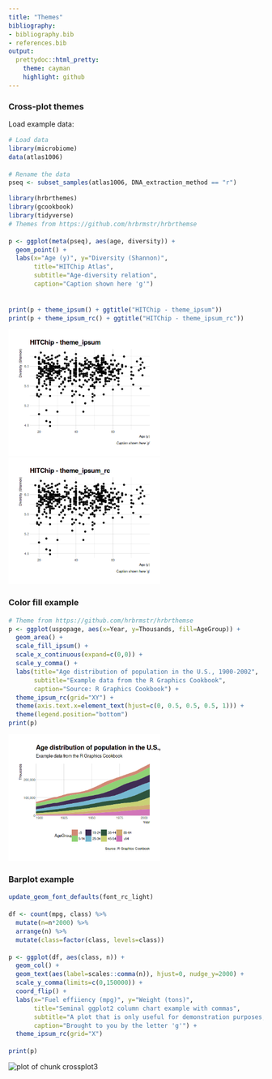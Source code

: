 ```yaml
---
title: "Themes"
bibliography: 
- bibliography.bib
- references.bib
output: 
  prettydoc::html_pretty:
    theme: cayman
    highlight: github
---
```

<!--
  %\VignetteEngine{knitr::rmarkdown}
  %\VignetteIndexEntry{microbiome tutorial - clustering}
  %\usepackage[utf8]{inputenc}
  %\VignetteEncoding{UTF-8}  
-->


### Cross-plot themes


Load example data:


```r
# Load data
library(microbiome)
data(atlas1006)

# Rename the data
pseq <- subset_samples(atlas1006, DNA_extraction_method == "r")
```



```r
library(hrbrthemes)
library(gcookbook)
library(tidyverse)
# Themes from https://github.com/hrbrmstr/hrbrthemse

p <- ggplot(meta(pseq), aes(age, diversity)) +
  geom_point() +
  labs(x="Age (y)", y="Diversity (Shannon)",
       title="HITChip Atlas",
       subtitle="Age-diversity relation",
       caption="Caption shown here 'g'") 


print(p + theme_ipsum() + ggtitle("HITChip - theme_ipsum"))
print(p + theme_ipsum_rc() + ggtitle("HITChip - theme_ipsum_rc"))
```

<img src="figure/crossplot1-1.png" title="plot of chunk crossplot1" alt="plot of chunk crossplot1" width="300px" /><img src="figure/crossplot1-2.png" title="plot of chunk crossplot1" alt="plot of chunk crossplot1" width="300px" />


### Color fill example


```r
# Theme from https://github.com/hrbrmstr/hrbrthemse
p <- ggplot(uspopage, aes(x=Year, y=Thousands, fill=AgeGroup)) + 
  geom_area() +
  scale_fill_ipsum() +
  scale_x_continuous(expand=c(0,0)) +
  scale_y_comma() +
  labs(title="Age distribution of population in the U.S., 1900-2002",
       subtitle="Example data from the R Graphics Cookbook",
       caption="Source: R Graphics Cookbook") +
  theme_ipsum_rc(grid="XY") +
  theme(axis.text.x=element_text(hjust=c(0, 0.5, 0.5, 0.5, 1))) +
  theme(legend.position="bottom")
print(p)  
```

<img src="figure/crossplot2-1.png" title="plot of chunk crossplot2" alt="plot of chunk crossplot2" width="300px" />

### Barplot example


```r
update_geom_font_defaults(font_rc_light)

df <- count(mpg, class) %>% 
  mutate(n=n*2000) %>% 
  arrange(n) %>% 
  mutate(class=factor(class, levels=class)) 

p <- ggplot(df, aes(class, n)) +
  geom_col() +
  geom_text(aes(label=scales::comma(n)), hjust=0, nudge_y=2000) +
  scale_y_comma(limits=c(0,150000)) +
  coord_flip() +
  labs(x="Fuel effiiency (mpg)", y="Weight (tons)",
       title="Seminal ggplot2 column chart example with commas",
       subtitle="A plot that is only useful for demonstration purposes, esp since you'd never\nreally want direct labels and axis labels",
       caption="Brought to you by the letter 'g'") + 
  theme_ipsum_rc(grid="X")

print(p)
```

<img src="figure/crossplot3-1.png" title="plot of chunk crossplot3" alt="plot of chunk crossplot3" width="300px" />
